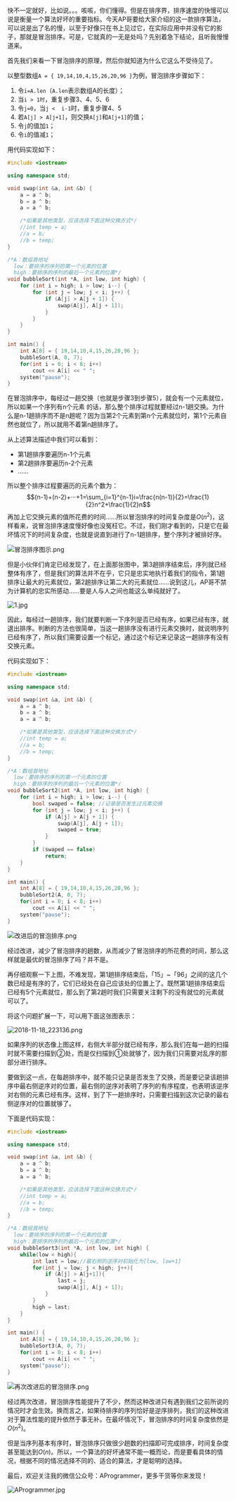 快不一定就好，比如说。。。咳咳，你们懂得。但是在排序界，排序速度的快慢可以说是衡量一个算法好坏的重要指标。今天AP哥要给大家介绍的这一款排序算法，可以说是出了名的慢，以至于好像只在书上见过它，在实际应用中并没有它的影子，那就是冒泡排序。可是，它就真的一无是处吗？先别着急下结论，且听我慢慢道来。

首先我们来看一下冒泡排序的原理，然后你就知道为什么它这么不受待见了。

以整型数组`A = { 19,14,10,4,15,26,20,96 }`为例，冒泡排序步骤如下：

1. 令`i=A.len`（`A.len`表示数组A的长度）；
2. 当`i > 1时`，重复步骤3、4、5、6
3. 令`j=0`，当`j <  i-1`时，重复步骤4、5
4. 若`A[j] > A[j+1]`，则交换`A[j]`和`A[j+1]`的值；
5. 令`j`的值加`1`；
6. 令`i`的值减`1`；

用代码实现如下：
```C++
#include <iostream>

using namespace std;

void swap(int &a, int &b) {
	a = a ^ b;
	b = a ^ b;
	a = a ^ b;

	/*如果是其他类型，应该选择下面这种交换方式*/
	//int temp = a;
	//a = b;
	//b = temp;
}

/*A：数组首地址
  low：要排序的序列的第一个元素的位置
  high：要排序的序列的最后一个元素的位置*/
void bubbleSort(int *A, int low, int high) {
	for (int i = high; i > low; i--) {
		for (int j = low; j < i; j++) {
			if (A[j] > A[j + 1]) {
				swap(A[j], A[j + 1]);
			}
		}
	}
}

int main() {
	int A[8] = { 19,14,10,4,15,26,20,96 };
	bubbleSort(A, 0, 7);
	for(int i = 0; i < 8; i++)
		cout << A[i] << " ";
	system("pause");
}
```

在冒泡排序中，每经过一趟交换（也就是步骤3到步骤5），就会有一个元素就位，所以如果一个序列有n个元素 的话，那么整个排序过程就要经过n-1趟交换。为什么是n-1趟排序而不是n趟呢？因为当第2个元素到第n个元素就位时，第1个元素自然也就位了，所以就用不着第n趟排序了。

从上述算法描述中我们可以看到：
- 第1趟排序要遍历n-1个元素
- 第2趟排序要遍历n-2个元素
- ……

所以整个排序过程要遍历的元素个数为：
$$(n-1)+(n-2)+···+1=\sum_{i=1}^{n-1}i=\frac{n(n-1)}{2}=\frac{1}{2}n^2+\frac{1}{2}n$$
再加上它交换元素的值所花费的时间……所以冒泡排序的时间复杂度是$O(n^2)$，这样看来，说冒泡排序速度慢好像也没冤枉它。不过，我们刚才看到的，只是它在最坏情况下的时间复杂度，也就是说直到进行了n-1趟排序，整个序列才被排好序。

![冒泡排序图示.png](D:\Study\GitHub\Algorithm\Images\冒泡排序的一次自我救赎\1.png)

但是小伙伴们肯定已经发现了，在上面那张图中，第3趟排序结束后，序列就已经整体有序了，但是我们的算法并不在乎，它只是忠实地执行着我们的指令，第1趟排序让最大的元素就位，第2趟排序让第二大的元素就位……说到这儿，AP哥不禁为计算机的忠实所感动……要是人与人之间也能这么单纯就好了。

![1.jpg](D:\Study\GitHub\Algorithm\Images\冒泡排序的一次自我救赎\2.jpg)

因此，每经过一趟排序，我们就要判断一下序列是否已经有序，如果已经有序，就退出排序。判断的方法也很简单，当这一趟排序没有进行元素交换时，就说明序列已经有序了，所以我们需要设置一个标记，通过这个标记来记录这一趟排序有没有交换元素。

代码实现如下：
```c++
#include <iostream>

using namespace std;

void swap(int &a, int &b) {
	a = a ^ b;
	b = a ^ b;
	a = a ^ b;

	/*如果是其他类型，应该选择下面这种交换方式*/
	//int temp = a;
	//a = b;
	//b = temp;
}

/*A：数组首地址
  low：要排序的序列的第一个元素的位置
  high：要排序的序列的最后一个元素的位置*/
void bubbleSort2(int *A, int low, int high) {
	for (int i = high; i > low; i--) {
		bool swaped = false; //记录是否发生过元素交换
		for (int j = low; j < i; j++) {
			if (A[j] > A[j + 1]) {
				swap(A[j], A[j + 1]);
				swaped = true;
			}
		}
		if (swaped == false)
			return;
	}
}

int main() {
	int A[8] = { 19,14,10,4,15,26,20,96 };
	bubbleSort2(A, 0, 7);
	for(int i = 0; i < 8; i++)
		cout << A[i] << " ";
	system("pause");
}
```



![改进后的冒泡排序.png](D:\Study\GitHub\Algorithm\Images\冒泡排序的一次自我救赎\3.png)

经过改进，减少了冒泡排序的趟数，从而减少了冒泡排序的所花费的时间，那么这样就是最优的冒泡排序了吗？并不是。

再仔细观察一下上图，不难发现，第1趟排序结束后，「15」~「96」之间的这几个数已经是有序的了，它们已经处在自己应该处的位置上了。既然第1趟排序结束后已经有5个元素就位，那么到了第2趟时我们只需要关注剩下的没有就位的元素就可以了。

将这个问题扩展一下，可以用下面这张图表示：

![2018-11-18_223136.png](D:\Study\GitHub\Algorithm\Images\冒泡排序的一次自我救赎\4.png)

如果序列的状态像上图这样，右侧大半部分就已经有序，那么我们在每一趟的扫描时就不需要扫描到②处，而是仅扫描到①处就够了，因为我们只需要对乱序的那部分进行排序。

要做到这一点，在每趟排序中，就不能只记录是否发生了交换，而是要记录该趟排序中最右侧逆序对的位置，最右侧的逆序对表明了序列的有序程度，也表明该逆序对右侧的元素已经有序。这样，到了下一趟排序时，只需要扫描到这次记录的最右侧逆序对的位置就够了。

下面是代码实现：
```C++
#include <iostream>

using namespace std;

void swap(int &a, int &b) {
	a = a ^ b;
	b = a ^ b;
	a = a ^ b;

	/*如果是其他类型，应该选择下面这种交换方式*/
	//int temp = a;
	//a = b;
	//b = temp;
}

/*A：数组首地址
  low：要排序的序列的第一个元素的位置
  high：要排序的序列的最后一个元素的位置*/
void bubbleSort3(int *A, int low, int high) {
    while(low < high){
	    int last = low;//最右侧的逆序对初始化为[low, low+1]
        for(int j = low; j < high; j++){
            if (A[j] > A[j+1]){
                last = j;
                swap(A[j], A[j + 1]);
            }
        }
		high = last;
    }
}

int main() {
	int A[8] = { 19,14,10,4,15,26,20,96 };
	bubbleSort3(A, 0, 7);
	for(int i = 0; i < 8; i++)
		cout << A[i] << " ";
	system("pause");
}
```



![再次改进后的冒泡排序.png](D:\Study\GitHub\Algorithm\Images\冒泡排序的一次自我救赎\5.png)

经过两次改进，冒泡排序性能提升了不少，然而这种改进只有遇到我们之前所说的情况时才会生效。换而言之，如果待排序的序列恰好是逆序排列，我们的这种改进对于算法性能的提升依然于事无补。在最坏情况下，冒泡排序的时间复杂度依然是$O(n^2)$。

但是当序列基本有序时，冒泡排序只做很少趟数的扫描即可完成排序，时间复杂度甚至能达到$O(n)​$。所以，一个算法的好坏通常不能一概而论，而是要看具体的情况，根据不同的情况选择不同的、适合的算法，才是聪明的选择。

最后，欢迎关注我的微信公众号：AProgrammer，更多干货等你来发现！

![AProgrammer.jpg](D:\Study\GitHub\Algorithm\Images\冒泡排序的一次自我救赎\6.png)